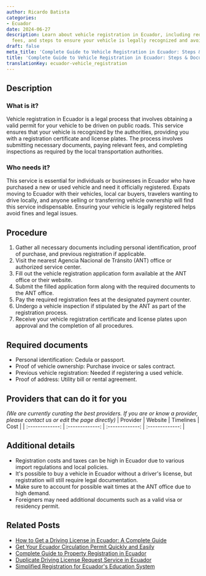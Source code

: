 ```yaml
---
author: Ricardo Batista
categories:
- Ecuador
date: 2024-06-27
description: Learn about vehicle registration in Ecuador, including required documents,
  fees, and steps to ensure your vehicle is legally recognized and avoids fines.
draft: false
meta_title: 'Complete Guide to Vehicle Registration in Ecuador: Steps & Documents'
title: 'Complete Guide to Vehicle Registration in Ecuador: Steps & Documents'
translationKey: ecuador-vehicle_registration
---
```



## Description
### What is it?
Vehicle registration in Ecuador is a legal process that involves obtaining a valid permit for your vehicle to be driven on public roads. This service ensures that your vehicle is recognized by the authorities, providing you with a registration certificate and license plates. The process involves submitting necessary documents, paying relevant fees, and completing inspections as required by the local transportation authorities.

### Who needs it?
This service is essential for individuals or businesses in Ecuador who have purchased a new or used vehicle and need it officially registered. Expats moving to Ecuador with their vehicles, local car buyers, travelers wanting to drive locally, and anyone selling or transferring vehicle ownership will find this service indispensable. Ensuring your vehicle is legally registered helps avoid fines and legal issues.

## Procedure

1. Gather all necessary documents including personal identification, proof of purchase, and previous registration if applicable.
2. Visit the nearest Agencia Nacional de Tránsito (ANT) office or authorized service center.
3. Fill out the vehicle registration application form available at the ANT office or their website.
4. Submit the filled application form along with the required documents to the ANT office.
5. Pay the required registration fees at the designated payment counter.
6. Undergo a vehicle inspection if stipulated by the ANT as part of the registration process.
7. Receive your vehicle registration certificate and license plates upon approval and the completion of all procedures.


## Required documents

- Personal identification: Cedula or passport.
- Proof of vehicle ownership: Purchase invoice or sales contract.
- Previous vehicle registration: Needed if registering a used vehicle.
- Proof of address: Utility bill or rental agreement.


## Providers that can do it for you
_(We are currently curating the best providers. If you are or know a provider, please contact us or edit the page directly)_
| Provider        |     Website     |     Timelines    |       Cost      |
| :-------------: | :-------------: |  :-------------: | :-------------: |

## Additional details

- Registration costs and taxes can be high in Ecuador due to various import regulations and local policies.
- It's possible to buy a vehicle in Ecuador without a driver's license, but registration will still require legal documentation.
- Make sure to account for possible wait times at the ANT office due to high demand.
- Foreigners may need additional documents such as a valid visa or residency permit.




## Related Posts

- [How to Get a Driving License in Ecuador: A Complete Guide](https://tramitit.com/guides/ecuador/driving_license/)
- [Get Your Ecuador Circulation Permit Quickly and Easily](https://tramitit.com/guides/ecuador/circulation_permit/)
- [Complete Guide to Property Registration in Ecuador](https://tramitit.com/guides/ecuador/property_registration/)
- [Duplicate Driving License Request Service in Ecuador](https://tramitit.com/guides/ecuador/duplicate_driving_license_request/)
- [Simplified Registration for Ecuador's Education System](https://tramitit.com/guides/ecuador/educational_system_registration/)